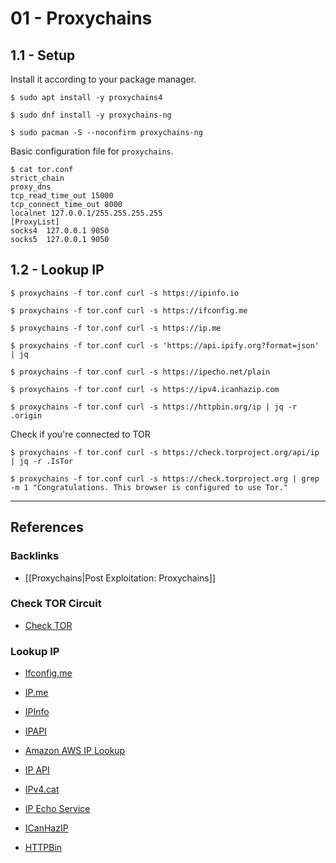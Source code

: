 # 01 - Proxychains

## 1.1 - Setup

Install it according to your package manager.

```
$ sudo apt install -y proxychains4

$ sudo dnf install -y proxychains-ng

$ sudo pacman -S --noconfirm proxychains-ng
```

Basic configuration file for `proxychains`.

```
$ cat tor.conf
strict_chain
proxy_dns
tcp_read_time_out 15000
tcp_connect_time_out 8000
localnet 127.0.0.1/255.255.255.255
[ProxyList]
socks4  127.0.0.1 9050
socks5  127.0.0.1 9050
```

## 1.2 - Lookup IP

```
$ proxychains -f tor.conf curl -s https://ipinfo.io

$ proxychains -f tor.conf curl -s https://ifconfig.me

$ proxychains -f tor.conf curl -s https://ip.me

$ proxychains -f tor.conf curl -s 'https://api.ipify.org?format=json' | jq

$ proxychains -f tor.conf curl -s https://ipecho.net/plain

$ proxychains -f tor.conf curl -s https://ipv4.icanhazip.com

$ proxychains -f tor.conf curl -s https://httpbin.org/ip | jq -r .origin
```

Check if you're connected to TOR

```
$ proxychains -f tor.conf curl -s https://check.torproject.org/api/ip | jq -r .IsTor

$ proxychains -f tor.conf curl -s https://check.torproject.org | grep -m 1 "Congratulations. This browser is configured to use Tor."
```

---
## References

### Backlinks

- [[Proxychains|Post Exploitation: Proxychains]]

### Check TOR Circuit

- [Check TOR](https://check.torproject.org/)

### Lookup IP

- [Ifconfig.me](https://ifconfig.me/)

- [IP.me](https://ip.me/)

- [IPInfo](https://ipinfo.io)

- [IPAPI](https://ipapi.co)

- [Amazon AWS IP Lookup](https://checkip.amazonaws.com)

- [IP API](https://ip-api.com)

- [IPv4.cat](https://about.ipv4.cat/)

- [IP Echo Service](https://ipecho.net)

- [ICanHazIP](https://icanhazip.com)

- [HTTPBin](https://httpbin.org)